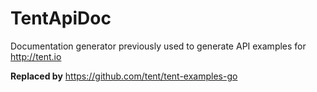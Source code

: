 # TentApiDoc

Documentation generator previously used to generate API examples for http://tent.io


**Replaced by** https://github.com/tent/tent-examples-go
